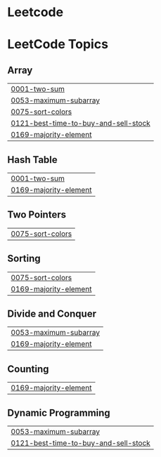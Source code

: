 # Leetcode
<!---LeetCode Topics Start-->
# LeetCode Topics
## Array
|  |
| ------- |
| [0001-two-sum](https://github.com/Abhishek-9011/Leetcode/tree/master/0001-two-sum) |
| [0053-maximum-subarray](https://github.com/Abhishek-9011/Leetcode/tree/master/0053-maximum-subarray) |
| [0075-sort-colors](https://github.com/Abhishek-9011/Leetcode/tree/master/0075-sort-colors) |
| [0121-best-time-to-buy-and-sell-stock](https://github.com/Abhishek-9011/Leetcode/tree/master/0121-best-time-to-buy-and-sell-stock) |
| [0169-majority-element](https://github.com/Abhishek-9011/Leetcode/tree/master/0169-majority-element) |
## Hash Table
|  |
| ------- |
| [0001-two-sum](https://github.com/Abhishek-9011/Leetcode/tree/master/0001-two-sum) |
| [0169-majority-element](https://github.com/Abhishek-9011/Leetcode/tree/master/0169-majority-element) |
## Two Pointers
|  |
| ------- |
| [0075-sort-colors](https://github.com/Abhishek-9011/Leetcode/tree/master/0075-sort-colors) |
## Sorting
|  |
| ------- |
| [0075-sort-colors](https://github.com/Abhishek-9011/Leetcode/tree/master/0075-sort-colors) |
| [0169-majority-element](https://github.com/Abhishek-9011/Leetcode/tree/master/0169-majority-element) |
## Divide and Conquer
|  |
| ------- |
| [0053-maximum-subarray](https://github.com/Abhishek-9011/Leetcode/tree/master/0053-maximum-subarray) |
| [0169-majority-element](https://github.com/Abhishek-9011/Leetcode/tree/master/0169-majority-element) |
## Counting
|  |
| ------- |
| [0169-majority-element](https://github.com/Abhishek-9011/Leetcode/tree/master/0169-majority-element) |
## Dynamic Programming
|  |
| ------- |
| [0053-maximum-subarray](https://github.com/Abhishek-9011/Leetcode/tree/master/0053-maximum-subarray) |
| [0121-best-time-to-buy-and-sell-stock](https://github.com/Abhishek-9011/Leetcode/tree/master/0121-best-time-to-buy-and-sell-stock) |
<!---LeetCode Topics End-->